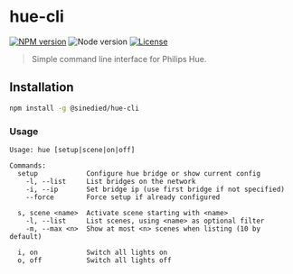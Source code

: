 # hue-cli

[![NPM version](https://img.shields.io/npm/v/@sinedied/hue-cli.svg)](https://www.npmjs.com/package/@sinedied/hue-cli)
![Node version](https://img.shields.io/badge/node-%3E%3D4.0.0-brightgreen.svg)
[![License](https://img.shields.io/badge/license-MIT-blue.svg)](LICENSE)

> Simple command line interface for Philips Hue.

## Installation

```bash
npm install -g @sinedied/hue-cli
```

### Usage

```
Usage: hue [setup|scene|on|off]

Commands:
  setup            Configure hue bridge or show current config
    -l, --list     List bridges on the network
    -i, --ip       Set bridge ip (use first bridge if not specified)
    --force        Force setup if already configured
    
  s, scene <name>  Activate scene starting with <name>
    -l, --list     List scenes, using <name> as optional filter
    -m, --max <n>  Show at most <n> scenes when listing (10 by default)
    
  i, on            Switch all lights on  
  o, off           Switch all lights off
```
